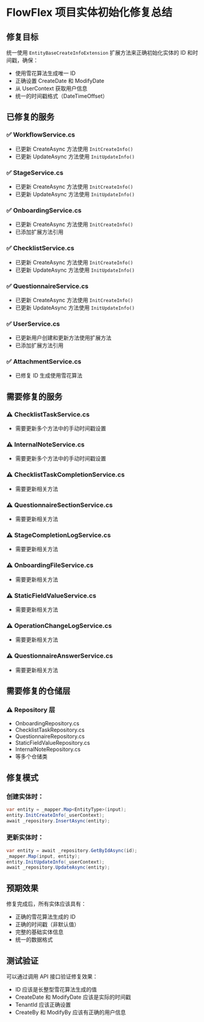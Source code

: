 # FlowFlex 项目实体初始化修复总结

## 修复目标
统一使用 `EntityBaseCreateInfoExtension` 扩展方法来正确初始化实体的 ID 和时间戳，确保：
- 使用雪花算法生成唯一 ID
- 正确设置 CreateDate 和 ModifyDate
- 从 UserContext 获取用户信息
- 统一的时间戳格式（DateTimeOffset）

## 已修复的服务

### ✅ WorkflowService.cs
- 已更新 CreateAsync 方法使用 `InitCreateInfo()`
- 已更新 UpdateAsync 方法使用 `InitUpdateInfo()`

### ✅ StageService.cs
- 已更新 CreateAsync 方法使用 `InitCreateInfo()`
- 已更新 UpdateAsync 方法使用 `InitUpdateInfo()`

### ✅ OnboardingService.cs
- 已更新 CreateAsync 方法使用 `InitCreateInfo()`
- 已添加扩展方法引用

### ✅ ChecklistService.cs
- 已更新 CreateAsync 方法使用 `InitCreateInfo()`
- 已更新 UpdateAsync 方法使用 `InitUpdateInfo()`

### ✅ QuestionnaireService.cs
- 已更新 CreateAsync 方法使用 `InitCreateInfo()`
- 已更新 UpdateAsync 方法使用 `InitUpdateInfo()`

### ✅ UserService.cs
- 已更新用户创建和更新方法使用扩展方法
- 已添加扩展方法引用

### ✅ AttachmentService.cs
- 已修复 ID 生成使用雪花算法

## 需要修复的服务

### ⚠️ ChecklistTaskService.cs
- 需要更新多个方法中的手动时间戳设置

### ⚠️ InternalNoteService.cs
- 需要更新多个方法中的手动时间戳设置

### ⚠️ ChecklistTaskCompletionService.cs
- 需要更新相关方法

### ⚠️ QuestionnaireSectionService.cs
- 需要更新相关方法

### ⚠️ StageCompletionLogService.cs
- 需要更新相关方法

### ⚠️ OnboardingFileService.cs
- 需要更新相关方法

### ⚠️ StaticFieldValueService.cs
- 需要更新相关方法

### ⚠️ OperationChangeLogService.cs
- 需要更新相关方法

### ⚠️ QuestionnaireAnswerService.cs
- 需要更新相关方法

## 需要修复的仓储层

### ⚠️ Repository 层
- OnboardingRepository.cs
- ChecklistTaskRepository.cs
- QuestionnaireRepository.cs
- StaticFieldValueRepository.cs
- InternalNoteRepository.cs
- 等多个仓储类

## 修复模式

### 创建实体时：
```csharp
var entity = _mapper.Map<EntityType>(input);
entity.InitCreateInfo(_userContext);
await _repository.InsertAsync(entity);
```

### 更新实体时：
```csharp
var entity = await _repository.GetByIdAsync(id);
_mapper.Map(input, entity);
entity.InitUpdateInfo(_userContext);
await _repository.UpdateAsync(entity);
```

## 预期效果
修复完成后，所有实体应该具有：
- 正确的雪花算法生成的 ID
- 正确的时间戳（非默认值）
- 完整的基础实体信息
- 统一的数据格式

## 测试验证
可以通过调用 API 接口验证修复效果：
- ID 应该是长整型雪花算法生成的值
- CreateDate 和 ModifyDate 应该是实际的时间戳
- TenantId 应该正确设置
- CreateBy 和 ModifyBy 应该有正确的用户信息 